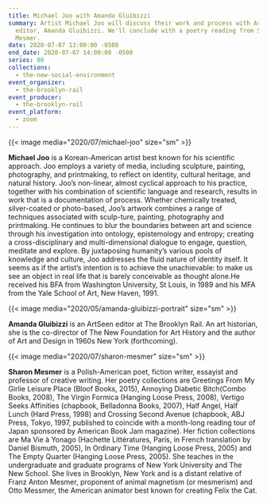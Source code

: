 ```yaml
---
title: Michael Joo with Amanda Gluibizzi
summary: Artist Michael Joo will discuss their work and process with ArtSeen
  editor, Amanda Gluibizzi. We'll conclude with a poetry reading from Sharon
  Mesmer.
date: 2020-07-07 13:00:00 -0500
end_date: 2020-07-07 14:00:00 -0500
series: 80
collections:
  - the-new-social-environment
event_organizer:
  - the-brooklyn-rail
event_producer:
  - the-brooklyn-rail
event_platform:
  - zoom
---
```

{{< image media="2020/07/michael-joo" size="sm" >}}

**Michael Joo** is a Korean-American artist best known for his scientific approach. Joo employs a variety of media, including sculpture, painting, photography, and printmaking, to reflect on identity, cultural heritage, and natural history. Joo’s non-linear, almost cyclical approach to his practice, together with his combination of scientific language and research, results in work that is a documentation of process. Whether chemically treated, silver-coated or photo-based, Joo’s artwork combines a range of techniques associated with sculp-ture, painting, photography and printmaking. He continues to blur the boundaries between art and science through his investigation into ontology, epistemology and entropy; creating a cross-disciplinary and multi-dimensional dialogue to engage, question, meditate and explore. By juxtaposing humanity’s various pools of knowledge and culture, Joo addresses the fluid nature of identity itself. It seems as if the artist’s intention is to achieve the unachievable: to make us see an object in real life that is barely conceivable as thought alone.He received his BFA from Washington University, St Louis, in 1989 and his MFA from the Yale School of Art, New Haven, 1991. 

{{< image media="2020/05/amanda-gluibizzi-portrait" size="sm" >}}

**Amanda Gluibizzi** is an ArtSeen editor at The Brooklyn Rail. An art historian, she is the co-director of The New Foundation for Art History and the author of Art and Design in 1960s New York (forthcoming).

{{< image media="2020/07/sharon-mesmer" size="sm" >}}

**Sharon Mesmer** is a Polish-American poet, fiction writer, essayist and professor of creative writing. Her poetry collections are Greetings From My Girlie Leisure Place (Bloof Books, 2015), Annoying Diabetic Bitch(Combo Books, 2008), The Virgin Formica (Hanging Loose Press, 2008), Vertigo Seeks Affinities (chapbook, Belladonna Books, 2007), Half Angel, Half Lunch (Hard Press, 1998) and Crossing Second Avenue (chapbook, ABJ Press, Tokyo, 1997, published to coincide with a month-long reading tour of Japan sponsored by American Book Jam magazine). Her fiction collections are Ma Vie à Yonago (Hachette Littératures, Paris, in French translation by Daniel Bismuth, 2005), In Ordinary Time (Hanging Loose Press, 2005) and The Empty Quarter (Hanging Loose Press, 2005). She teaches in the undergraduate and graduate programs of New York University and The New School. She lives in Brooklyn, New York and is a distant relative of Franz Anton Mesmer, proponent of animal magnetism (or mesmerism) and Otto Messmer, the American animator best known for creating Felix the Cat.